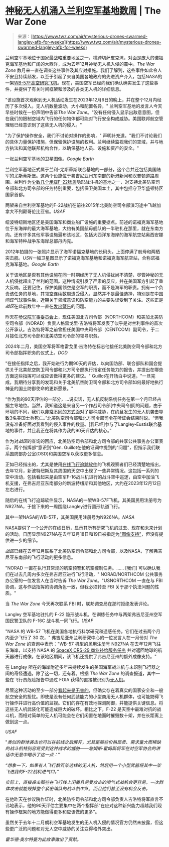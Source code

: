 <!--yml

category: 未分类

date: 2024-05-29 12:28:57

-->

# [神秘无人机涌入兰利空军基地数周](https://www.twz.com/air/mysterious-drones-swarmed-langley-afb-for-weeks) | The War Zone

> 来源：[https://www.twz.com/air/mysterious-drones-swarmed-langley-afb-for-weeks](https://www.twz.com/air/mysterious-drones-swarmed-langley-afb-for-weeks)

兰利空军基地位于国家最战略重要地区之一，横跨切萨皮克湾，对面是庞大的诺福克海军基地和广阔的大西洋，成为去年12月神秘无人机入侵的震中。*The War Zone* 数月来一直在调查这些事件及其应对措施。我们了解到，这些事件如此令人不安且持续频发，以至于引起了来自美国各地政府的先进资产介入，包括NASA的一架[WB-57F高空研究飞机](https://www.twz.com/this-is-why-one-of-nasas-wb-57f-canberra-jets-is-in-south-korea)。现在，美国空军已经向我们确认确实发生了这些事件，并提供了有关时间框架和涉及的各类无人机的详细信息。

"该设施首次观察到无人机活动发生在2023年12月6日的晚上，并在整个12月内经历了多次侵入。无人机数量波动，大小和配置各异，" 兰利空军基地的发言人今天早些时候在一份声明中告诉*The War Zone*。"没有任何侵入显示出敌意意图，但在我们的限制空域内飞行的任何物体都可能对飞行安全构成威胁。美国联邦航空管理局已经意识到了这些无人机的侵入。"

"为了保护操作安全，我们不讨论对操作的影响，" 声明补充道。"我们不讨论我们的具体力量保护措施，但保留保护设施的权利。兰利继续监视我们的空域，并与地方执法和其他联邦机构合作，以确保基地人员、设施和资产的安全。"

一张兰利空军基地的卫星图像。*Google Earth*

兰利空军基地正式属于兰利-尤斯蒂斯联合基地的一部分，这个合并还包括美国陆军的尤斯蒂斯堡。这两个设施位于弗吉尼亚州东南部的新港新闻和汉普顿道路周围。兰利作为[少数几个承载F-22猛禽](https://www.twz.com/27197/air-force-plan-to-move-f-22-training-could-make-langley-air-force-base-raptor-central)隐形战斗机的基地之一，对支持北美防空司令部和北方司令部的任务特别重要，包括保卫美国本土，其中包括守卫华盛顿特区国家首都。

两架来自兰利空军基地的F-22战机在前往2015年北美防空司令部演习途中飞越加拿大不列颠哥伦比亚省。*USAF*

纽波特纽斯地区还是美国海军和商业船厂设施的重要据点。前述的诺福克海军基地位于东海岸的最大海军基地，大约有美国航母舰队的一半驻扎在那里，就在东南方向。还有许多其他军事设施遍布该地区，包括大西洋东海岸的海军航空站奥西安娜和海军特种战争东海岸总部丹内克。

2012年拍摄的一张照片显示了海军诺福克基地的长码头，上面停满了航母和两栖突击舰。*USN*一幅卫星图显示了诺福克海军基地和诺福克海军航空站，合称诺福克海军基地。*Google Earth*

关于该地区是否有其他设施在同一时期经历了无人机侵扰尚不清楚，尽管神秘的无人机侵扰超出了兰利的范围。这种情况引发了严肃的反应，并在美国军方引起了重大反响。还要记住，保护美国领空是空军的职责，而不是海军的职责。拥有一个负责该任务的基地，其领空连续数周遭受侵入，显然并不是最佳选择，特别是在中国间谍气球事件后，近期关于领域意识和防空能力的主要失误受到了关注。这些正是*战区*在此前数年中一直在[发出警告](https://www.twz.com/chinas-spy-balloon-over-montana-is-part-of-a-larger-more-troubling-pattern)的问题。

昨天在[参议院军事委员会](https://www.armed-services.senate.gov/hearings/to-receive-testimony-on-posture-of-united-states-northern-command-and-united-states-southern-command-in-review-of-the-defense-authorization-request-for-fiscal-year-2025-and-the-future-years-defense-program)上，现任美国北方司令部（NORTHCOM）和美加北美防空司令部（NORAD）负责人格雷戈里·吉洛特将军发表了似乎是对兰利事件的首次公开承认。吉洛特将军之前曾担任美国中央司令部（CENTCOM）副司令，于二月接任北方司令部和北美防空司令部的领导职务。

2024年二月，美国空军将军格雷戈里·吉洛特在标志他接任北美防空司令部和北方司令部指挥职务的仪式上。*DOD*

"在接任指挥之后，我开始进行为期90天的评估，以向国防部、联合部队和国会提供关于北美航空防卫司令部和北方司令部执行指定任务能力的报告，并提出在哪些方面这些指挥可以或应该做得更多的建议。" Guillot在开场白中说道。"一旦完成，我期待分享我的发现和关于北美航空防卫司令部和北方司令部如何最好地执行神圣的国土防御使命的更新愿景。"

“作为我的90天评估的一部分，...说实话，无人机反制系统任务在第一个月已经占据主导地位。当然，我知道这是来自另一个作战司令部[中央司令部]的问题，由于环境的不同，我们以[非常不同的方式](https://www.twz.com/32514/drones-have-been-raining-small-bombs-on-american-troops-guarding-oil-sites-in-syria)面对了那种威胁，在约旦发生的无人机袭击导致3名美国士兵死亡。”北美防空司令部和北方司令部司令在听证会结束时说。“但我没有准备好面对我看到的侵入事件的数量。[我已经]参与了Langley-Eustis联合基地的事件，并且我正在将其作为我的90天评估的核心。”

作为对*战区*的查询的回应，北美防空司令部和北方司令部的共享公共事务办公室表示，两个指挥部“意识到”Gen. Guillot在他的证词中提到的“问题”，但指示我们联系国防部办公室(OSD)和美国空军以获取更多信息。

正如已经指出的，尤其是使用[在线飞行追踪软件](https://www.twz.com/tracking-u-s-military-aircraft-online-could-become-much-harder)的飞机观察者们已经清楚地指出，去年12月，新波特纽斯及其周围的天空中出现了一些异常情况。这包括一系列的空中活动，包括看起来是由空军F-16战斗机进行的战斗空中巡逻，由空中加油飞机支援，在弗吉尼亚东南部分的新波特纽斯和其他地区，大约在2023年12月12日左右进行。

随后的在线飞行追踪软件显示，NASA的一架WB-57F飞机，其美国民用注册号为N927NA，于接下来的一周围绕Langley进行圆形轨道飞行。

其中一架NASA的WB-57F，其美国民用注册号为N926NA。*NASA*

NASA提供了一个公开的在线日历，显示其所有研究飞机的过去、现在和未来计划的活动。日历显示N927NA在去年12月18日和19日被指定为["图像支持"](https://airbornescience.nasa.gov/content/Imagery_Support_placeholder_9?date_instance=20231218)，但没有提供进一步的细节。

*战区*已经在去年12月联系了北美防空司令部和北方司令部，以及NASA，了解弗吉尼亚东南部的飞行活动的更多信息。

"NORAD 一直在执行其常规的航空预警和航空控制任务。...... [我们] 可以确认我们在过去几周内多次在弗吉尼亚进行飞行活动，" NORAD/NORTHCOM 公共事务办公室的一位发言人在当时告诉 *The War Zone*。"USNORTHCOM 一直在与 FBI 协调，这与作战指挥的协调角色一致，但我必须转至 FBI 关于那个执法问题的性质。"

当 *The War Zone* 今天再次联系 FBI 时，联邦调查局在那时拒绝发表评论。

Langley 空军基地驻扎的 F-22 隐形战斗机，在训练任务中与两架弗吉尼亚州空军国民警卫队的 F-16C 战斗机一同飞行。*USAF*

"NASA 的 WB-57 飞机在美国各地执行科学研究和遥感任务。它们在过去两个月内至少飞行了 30 次，" 弗吉尼亚州兰利研究中心的一位发言人在一月份对 *The War Zone* 的查询中表示："WB-57 机型的民用注册号 N927NA 在去年12月飞往东海岸，以支持 NASA 的 [SpaceX CRS-29 商业补给服务任务](https://www.nasa.gov/international-space-station/commercial-resupply/spacex-crs-29-mission-overview/) 并对返回地球的航天器进行成像。在该地区期间，该飞机还提供了弗吉尼亚州的额外成像支持。"

在 Langley 所在的海岸附近多年来持续发生的美国海军战斗机与未识别飞行器之间的奇怪遭遇，除了这一切，还有着。根据 *The War Zone* 的调查报道，其中一些在飞行员危险报告中通过 FOIA 获得的直接被识别为[无人机](https://www.twz.com/33371/here-are-the-detailed-ufo-incident-reports-from-navy-pilots-flying-off-the-east-coast)。

尽管这种活动的至少一部分[看起来是无害的](https://www.twz.com/mystery-drones-swarming-navy-destroyer-shined-lights-on-its-bridge)，但确实存在着真实的国家安全和一般航空安全的担忧。即使是没有任何武装能力的小型商用无人机群体，也可能妨碍飞行操作并进行高价值的监视。它们的存在有效地探测防御，并能提供关键信息。将这些无人机武装化可能造成巨大的破坏。相比之下，F-22 是天空中最难对抗的战斗机，而相对简单的无人机可能会在它们闲置在地面时摧毁数十架，并在长距离上做到这一点。

*USAF*

"*类似的群体袭击也可以在前线之后展开，尤其是那些价格昂贵、需求量大而稀缺的战斗机特别容易受到这种战术的威胁——詹姆斯·霍姆斯将军在对空军协会的讲话中无意中暗示了这一点：*"

*“想象一下，如果有人飞行数百架这样的无人机，然后用一个小型武器将其中一架飞进我的F-22战机进气口。”*

*实际上，直接袭击那些在飞行线上闲置且易受攻击的喷气式战机会更容易。一次群体攻击就能毁掉整个紧密编队的战斗机中队，而且他们甚至没有机会反击。*

在他昨天在参议院作证时，北美防空司令部和北方司令部负责人吉洛特将军直言不讳地表示，他的90天评估主要集中在两个指挥部“在应对这种新兴能力超越我们现有操作框架的地方能做得更多和应该做的更多”。

虽然关于去年十二月朗利空军基地发生的无人机入侵的情况官方仍然未披露，但这些更广泛的问题和对无人空中威胁的关注变得格外突出。

*霍华德·奥尔特曼为此故事做出了贡献。*
